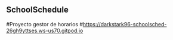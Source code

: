 ## SchoolSchedule
#Proyecto gestor de horarios
#https://darkstark96-schoolsched-26gh9yttses.ws-us70.gitpod.io